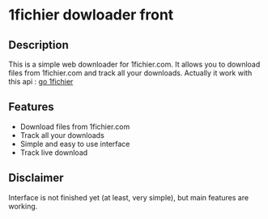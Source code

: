 # 1fichier dowloader front

## Description

This is a simple web downloader for 1fichier.com. It allows you to download files from 1fichier.com and track all your downloads.
Actually it work with this api : [go 1fichier](https://github.com/Bigyohann/1fichier-downloader)

## Features

- Download files from 1fichier.com
- Track all your downloads
- Simple and easy to use interface
- Track live download

## Disclaimer

Interface is not finished yet (at least, very simple), but main features are working.
